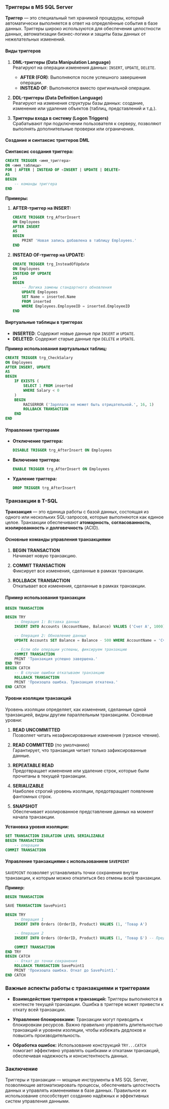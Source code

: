 ### Триггеры в MS SQL Server

**Триггер** — это специальный тип хранимой процедуры, который автоматически выполняется в ответ на определённые события в базе данных. Триггеры широко используются для обеспечения целостности данных, автоматизации бизнес-логики и защиты базы данных от нежелательных изменений.

#### Виды триггеров

1. **DML-триггеры (Data Manipulation Language)**  
   Реагируют на операции изменения данных: `INSERT`, `UPDATE`, `DELETE`.  
   - **AFTER (FOR)**: Выполняются после успешного завершения операции.
   - **INSTEAD OF**: Выполняются вместо оригинальной операции.

2. **DDL-триггеры (Data Definition Language)**  
   Реагируют на изменения структуры базы данных: создание, изменение или удаление объектов (таблиц, представлений и т.д.).

3. **Триггеры входа в систему (Logon Triggers)**  
   Срабатывают при подключении пользователя к серверу, позволяют выполнять дополнительные проверки или ограничения.

#### Создание и синтаксис триггеров DML

**Синтаксис создания триггера:**
```sql
CREATE TRIGGER <имя_триггера>
ON <имя_таблицы>
FOR | AFTER | INSTEAD OF <INSERT | UPDATE | DELETE>
AS
BEGIN
    -- команды триггера
END
```

**Примеры:**

1. **AFTER-триггер на INSERT:**
   ```sql
   CREATE TRIGGER trg_AfterInsert
   ON Employees
   AFTER INSERT
   AS
   BEGIN
       PRINT 'Новая запись добавлена в таблицу Employees.'
   END
   ```

2. **INSTEAD OF-триггер на UPDATE:**
   ```sql
   CREATE TRIGGER trg_InsteadOfUpdate
   ON Employees
   INSTEAD OF UPDATE
   AS
   BEGIN
       -- Логика замены стандартного обновления
       UPDATE Employees
       SET Name = inserted.Name
       FROM inserted
       WHERE Employees.EmployeeID = inserted.EmployeeID
   END
   ```

#### Виртуальные таблицы в триггерах

- **INSERTED**: Содержит новые данные при `INSERT` и `UPDATE`.
- **DELETED**: Содержит старые данные при `DELETE` и `UPDATE`.

**Пример использования виртуальных таблиц:**
```sql
CREATE TRIGGER trg_CheckSalary
ON Employees
AFTER INSERT, UPDATE
AS
BEGIN
    IF EXISTS (
        SELECT 1 FROM inserted
        WHERE Salary < 0
    )
    BEGIN
        RAISERROR ('Зарплата не может быть отрицательной.', 16, 1)
        ROLLBACK TRANSACTION
    END
END
```

#### Управление триггерами

- **Отключение триггера:**
  ```sql
  DISABLE TRIGGER trg_AfterInsert ON Employees
  ```

- **Включение триггера:**
  ```sql
  ENABLE TRIGGER trg_AfterInsert ON Employees
  ```

- **Удаление триггера:**
  ```sql
  DROP TRIGGER trg_AfterInsert
  ```

### Транзакции в T-SQL

**Транзакция** — это единица работы с базой данных, состоящая из одного или нескольких SQL-запросов, которые выполняются как единое целое. Транзакции обеспечивают **атомарность**, **согласованность**, **изолированность** и **долговечность** (ACID).

#### Основные команды управления транзакциями

1. **BEGIN TRANSACTION**  
   Начинает новую транзакцию.

2. **COMMIT TRANSACTION**  
   Фиксирует все изменения, сделанные в рамках транзакции.

3. **ROLLBACK TRANSACTION**  
   Откатывает все изменения, сделанные в рамках транзакции.

#### Пример использования транзакции

```sql
BEGIN TRANSACTION

BEGIN TRY
    -- Операция 1: Вставка данных
    INSERT INTO Accounts (AccountName, Balance) VALUES ('Счет А', 1000)

    -- Операция 2: Обновление данных
    UPDATE Accounts SET Balance = Balance - 500 WHERE AccountName = 'Счет А'

    -- Если обе операции успешны, фиксируем транзакцию
    COMMIT TRANSACTION
    PRINT 'Транзакция успешно завершена.'
END TRY
BEGIN CATCH
    -- В случае ошибки откатываем транзакцию
    ROLLBACK TRANSACTION
    PRINT 'Произошла ошибка. Транзакция откатена.'
END CATCH
```

#### Уровни изоляции транзакций

Уровень изоляции определяет, как изменения, сделанные одной транзакцией, видны другим параллельным транзакциям. Основные уровни:

1. **READ UNCOMMITTED**  
   Позволяет читать незафиксированные изменения (грязное чтение).

2. **READ COMMITTED** (по умолчанию)  
   Гарантирует, что транзакция читает только зафиксированные данные.

3. **REPEATABLE READ**  
   Предотвращает изменение или удаление строк, которые были прочитаны в текущей транзакции.

4. **SERIALIZABLE**  
   Наиболее строгий уровень изоляции, предотвращает появление фантомных строк.

5. **SNAPSHOT**  
   Обеспечивает изолированное представление данных на момент начала транзакции.

**Установка уровня изоляции:**
```sql
SET TRANSACTION ISOLATION LEVEL SERIALIZABLE
BEGIN TRANSACTION
    -- операции
COMMIT TRANSACTION
```

#### Управление транзакциями с использованием `SAVEPOINT`

`SAVEPOINT` позволяет устанавливать точки сохранения внутри транзакции, к которым можно откатиться без отмены всей транзакции.

**Пример:**
```sql
BEGIN TRANSACTION

SAVE TRANSACTION SavePoint1

BEGIN TRY
    -- Операция 1
    INSERT INTO Orders (OrderID, Product) VALUES (1, 'Товар А')

    -- Операция 2
    INSERT INTO Orders (OrderID, Product) VALUES (1, 'Товар Б') -- Предположим, дублирование вызывает ошибку

    COMMIT TRANSACTION
END TRY
BEGIN CATCH
    -- Откат до точки сохранения
    ROLLBACK TRANSACTION SavePoint1
    PRINT 'Произошла ошибка. Откат до SavePoint1.'
END CATCH
```

### Важные аспекты работы с транзакциями и триггерами

- **Взаимодействие триггеров и транзакций:** Триггеры выполняются в контексте текущей транзакции. Ошибка в триггере может привести к откату всей транзакции.

- **Управление блокировками:** Транзакции могут приводить к блокировкам ресурсов. Важно правильно управлять длительностью транзакций и уровнем изоляции, чтобы избежать дедлоков и повысить производительность.

- **Обработка ошибок:** Использование конструкций `TRY...CATCH` помогает эффективно управлять ошибками и откатами транзакций, обеспечивая надежность и консистентность данных.

### Заключение

Триггеры и транзакции — мощные инструменты в MS SQL Server, позволяющие автоматизировать процессы, обеспечивать целостность данных и управлять изменениями в базе данных. Правильное их использование способствует созданию надёжных и эффективных систем управления данными.